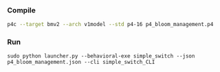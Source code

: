 ### Compile
```sh
p4c --target bmv2 --arch v1model --std p4-16 p4_bloom_management.p4
```
### Run
```
sudo python launcher.py --behavioral-exe simple_switch --json p4_bloom_management.json --cli simple_switch_CLI
```
